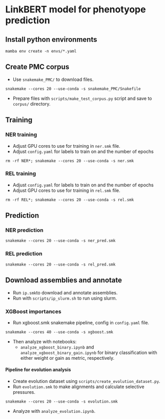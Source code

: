 # LinkBERT model for phenotyope prediction
## Install python environments
```
mamba env create -n envs/*.yaml
```
## Create PMC corpus

- Use `snakemake_PMC/` to download files.
```
snakemake --cores 20 --use-conda -s snakemake_PMC/Snakefile
```
- Prepare files with `scripts/make_test_corpus.py` script and save to `corpus/` directory.

## Training

### NER training

- Adjust GPU cores to use for training in `ner.smk` file.
- Adjust `config.yaml` for labels to train on and the number of epochs

```
rm -rf NER*; snakemake --cores 20 --use-conda -s ner.smk
```

### REL training

- Adjust `config.yaml` for labels to train on and the number of epochs
- Adjust GPU cores to use for training in `rel.smk` file.

```
rm -rf REL*; snakemake --cores 20 --use-conda -s rel.smk
```

## Prediction

### NER prediction

```
snakemake --cores 20 --use-conda -s ner_pred.smk
```

### REL prediction

```
snakemake --cores 20 --use-conda -s rel_pred.smk
```

## Download assemblies and annotate

- Run `ip.smk`to download and annotate assemblies.
- Run with `scripts/ip_slurm.sh` to run using slurm.

### XGBoost importances

- Run xgboost.smk snakemake pipeline, config in `config.yaml` file.

```
snakemake --cores 40 --use-conda -s xgboost.smk
```

- Then analyze with notebooks:
  - `analyze_xgboost_binary.ipynb` and `analyze_xgboost_binary_gain.ipynb` for binary classification with either weight or gain as metric, respectively.


#### Pipeline for evolution analysis

- Create evolution dataset using `scripts/create_evolution_dataset.py`.
- Run `evolution.smk` to make alignments and calculate selective pressures.
```
snakemake --cores 20 --use-conda -s evolution.smk
```
- Analyze with `analyze_evolution.ipynb`.
